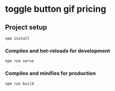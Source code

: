 # toggle button gif pricing

## Project setup 
```
npm install
```

### Compiles and hot-reloads for development 
```
npm run serve
```

### Compiles and minifies for production 
```
npm run build
```

